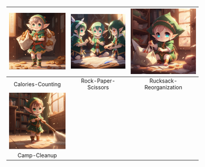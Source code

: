 | <img src=https://github.com/Kyros0718/Advent_of_Code/blob/main/Media/baby%20elf%20carrying%20bags%20of%20cookies.png width="300"> | <img src=https://github.com/Kyros0718/Advent_of_Code/blob/main/Media/baby%20elf%20playing%20rock%20paper%20scissors.png width="300"> | <img src=https://github.com/Kyros0718/Advent_of_Code/blob/main/Media/baby%20elf%20putting%20items%20in%20bag.png width="300"> |
| :---: | :---: | :---: |
| Calories-Counting | Rock-Paper-Scissors | Rucksack-Reorganization |
| <img src=https://github.com/Kyros0718/Advent_of_Code/blob/main/Media/baby%20elf%20sweeping.png width="300"> | | |
| Camp-Cleanup | | |
